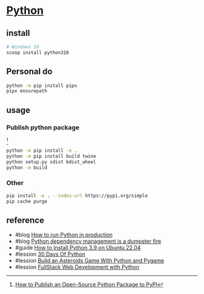# [Python](https://www.python.org)

## install

```sh
# Windows 10
scoop install python310
```

## Personal do

```sh
python -m pip install pipx
pipx ensurepath
```

## usage

### Publish python package

[^1]

```sh
python -m pip install -e .
python -m pip install build twine
python setup.py sdist bdist_wheel
python -m build
```

### Other

```sh
pip install -e . --index-url https://pypi.org/simple
pip cache purge
```

## reference

- #blog [How to run Python in production](https://ashishb.net/programming/python-in-production-2)
- #blog [Python dependency management is a dumpster fire](https://nielscautaerts.xyz/python-dependency-management-is-a-dumpster-fire.html)
- #guide [How to Install Python 3.9 on Ubuntu 22.04](https://vegastack.com/tutorials/how-to-install-python-3-9-on-ubuntu-22-04/)
- #lession [30 Days Of Python](https://github.com/Asabeneh/30-Days-Of-Python)
- #lession [Build an Asteroids Game With Python and Pygame](https://realpython.com/asteroids-game-python)
- #lession [FullStack Web Development with Python](https://github.com/Alexandrbig1/py-web)

[^1]: [How to Publish an Open-Source Python Package to PyPI](https://realpython.com/pypi-publish-python-package/)
